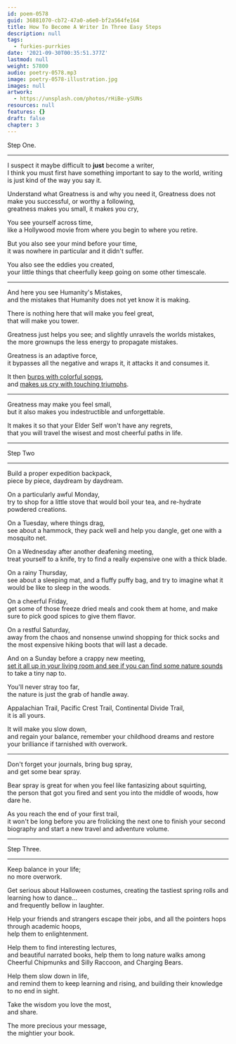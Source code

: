 ```yaml
---
id: poem-0578
guid: 36881070-cb72-47a0-a6e0-bf2a564fe164
title: How To Become A Writer In Three Easy Steps
description: null
tags:
  - furkies-purrkies
date: '2021-09-30T00:35:51.377Z'
lastmod: null
weight: 57800
audio: poetry-0578.mp3
image: poetry-0578-illustration.jpg
images: null
artwork:
  - https://unsplash.com/photos/rHiBe-ySUNs
resources: null
features: {}
draft: false
chapter: 3
---
```


Step One.

---

I suspect it maybe difficult to **just** become a writer,\
I think you must first have something important to say to the world, writing is just kind of the way you say it.

Understand what Greatness is and why you need it, Greatness does not make you successful, or worthy a following,\
greatness makes you small, it makes you cry,

You see yourself across time,\
like a Hollywood movie from where you begin to where you retire.

But you also see your mind before your time,\
it was nowhere in particular and it didn't suffer.

You also see the eddies you created,\
your little things that cheerfully keep going on some other timescale.

---

And here you see Humanity's Mistakes,\
and the mistakes that Humanity does not yet know it is making.

There is nothing here that will make you feel great,\
that will make you tower.

Greatness just helps you see; and slightly unravels the worlds mistakes,\
the more grownups the less energy to propagate mistakes.

Greatness is an adaptive force,\
it bypasses all the negative and wraps it, it attacks it and consumes it.

It then [burps with colorful songs](https://www.youtube.com/watch?v=A41CQzqUj8c),\
and [makes us cry with touching triumphs](https://www.youtube.com/watch?v=hPSvdKTEZug).

---

Greatness may make you feel small,\
but it also makes you indestructible and unforgettable.

It makes it so that your Elder Self won't have any regrets,\
that you will travel the wisest and most cheerful paths in life.

---

Step Two

---

Build a proper expedition backpack,\
piece by piece, daydream by daydream.

On a particularly awful Monday,\
try to shop for a little stove that would boil your tea, and re-hydrate powdered creations.

On a Tuesday, where things drag,\
see about a hammock, they pack well and help you dangle, get one with a mosquito net.

On a Wednesday after another deafening meeting,\
treat yourself to a knife, try to find a really expensive one with a thick blade.

On a rainy Thursday,\
see about a sleeping mat, and a fluffy puffy bag, and try to imagine what it would be like to sleep in the woods.

On a cheerful Friday,\
get some of those freeze dried meals and cook them at home, and make sure to pick good spices to give them flavor.

On a restful Saturday,\
away from the chaos and nonsense unwind shopping for thick socks and the most expensive hiking boots that will last a decade.

And on a Sunday before a crappy new meeting,\
[set it all up in your living room and see if you can find some nature sounds](https://www.youtube.com/watch?v=d0tU18Ybcvk) to take a tiny nap to.

You'll never stray too far,\
the nature is just the grab of handle away.

Appalachian Trail, Pacific Crest Trail, Continental Divide Trail,\
it is all yours.

It will make you slow down,\
and regain your balance, remember your childhood dreams and restore your brilliance if tarnished with overwork.

---

Don't forget your journals, bring bug spray,\
and get some bear spray.

Bear spray is great for when you feel like fantasizing about squirting,\
the person that got you fired and sent you into the middle of woods, how dare he.

As you reach the end of your first trail,\
it won't be long before you are frolicking the next one to finish your second biography and start a new travel and adventure volume.

---

Step Three.

---

Keep balance in your life;\
no more overwork.

Get serious about Halloween costumes, creating the tastiest spring rolls and learning how to dance...\
and frequently bellow in laughter.

Help your friends and strangers escape their jobs, and all the pointers hops through academic hoops,\
help them to enlightenment.

Help them to find interesting lectures,\
and beautiful narrated books, help them to long nature walks among Cheerful Chipmunks and Silly Raccoon, and Charging Bears.

Help them slow down in life,\
and remind them to keep learning and rising, and building their knowledge to no end in sight.

Take the wisdom you love the most,\
and share.

The more precious your message,\
the mightier your book.

